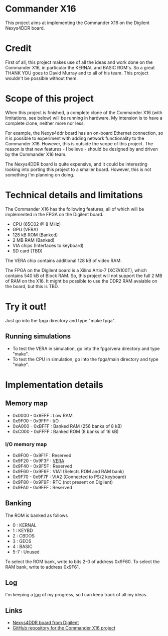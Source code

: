 # Commander X16 #

This project aims at implementing the Commander X16 on the Digilent Nexys4DDR
board.

# Credit
First of all, this project makes use of all the ideas and work done on the Commander X16,
in particular the KERNAL and BASIC ROM's. So a great THANK YOU goes to David Murray
and to all of his team. This project wouldn't be possible without them.

# Scope of this project
When this project is finished, a complete clone of the Commander X16 (with limitations, see below)
will be running in hardware. My intension is to have a complete clone, neither more nor less.

For example, the Nexys4ddr board has an on-board
Ethernet connection, so it is possible to experiment with adding network functionality
to the Commander X16. However, this is outside the scope of this project. The reason is that new
features - I believe - should be designed by and driven by the Commander X16 team.

The Nexys4DDR board is quite expensive, and it could be interesting looking into porting
this project to a smaller board. However, this is not something I'm planning on doing.

# Technical details and limitations

The Commander X16 has the following features, all of which will be
implemented in the FPGA on the Digilent board.
* CPU (65C02 @ 8 MHz)
* GPU (VERA)
* 128 kB ROM (Banked)
* 2 MB RAM (Banked)
* VIA chips (Interfaces to keyboard)
* SD card (TBD)

The VERA chip contains additional 128 kB of video RAM.

The FPGA on the Digilent board is a Xilinx Artix-7 (XC7A100T), which contains
540 kB of Block RAM. So, this project will not support the full 2 MB of RAM
on the X16. It might be possible to use the DDR2 RAM avaiable on the board, but
this is TBD.

# Try it out!
Just go into the fpga directory and type "make fpga".

## Running simulations
* To test the VERA in simulation, go into the fpga/vera directory and type "make".
* To test the CPU in simulation, go into the fpga/main directory and type "make".

# Implementation details

## Memory map
* 0x0000 - 0x9EFF : Low RAM
* 0x9F00 - 0x9FFF : I/O
* 0xA000 - 0xBFFF : Banked RAM (256 banks of 8 kB)
* 0xC000 - 0xFFFF : Banked ROM (8 banks of 16 kB)

### I/O memory map
* 0x9F00 - 0x9F1F : Reserved
* 0x9F20 - 0x9F3F : [VERA](fpga/vera/README.md)
* 0x9F40 - 0x9F5F : Reserved
* 0x9F60 - 0x9F6F : VIA1 (Selects ROM and RAM bank)
* 0x9F70 - 0x9F7F : VIA2 (Connected to PS/2 keyboard)
* 0x9F80 - 0x9F9F : RTC (not present on Digilent)
* 0x9FA0 - 0x9FFF : Reserved

## Banking
The ROM is banked as follows
* 0 : KERNAL
* 1 : KEYBD
* 2 : CBDOS
* 3 : GEOS
* 4 : BASIC
* 5-7 : Unused

To select the ROM bank, write to bits 2-0 of address 0x9F60.
To select the RAM bank, write to address 0x9F61.

## Log
I'm keeping a [log](log.md) of my progress, so I can keep track of all my
ideas.

## Links
* [Nexys4DDR board from Digilent](https://reference.digilentinc.com/reference/programmable-logic/nexys-4-ddr/start)
* [GitHub repository for the Commander X16 project](https://github.com/commanderx16)
